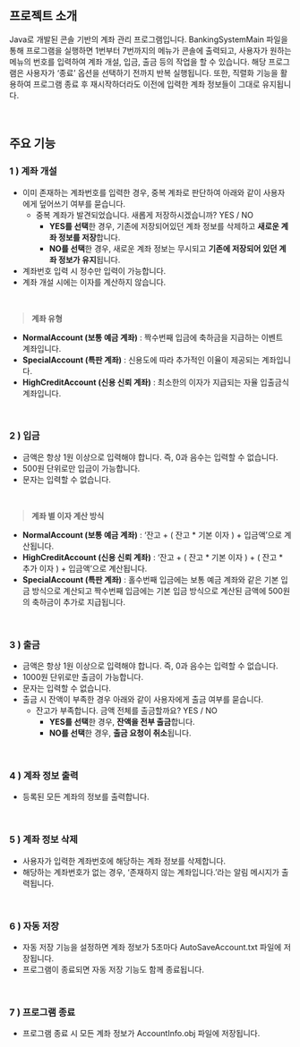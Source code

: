 ## 프로젝트 소개

Java로 개발된 콘솔 기반의 계좌 관리 프로그램입니다. BankingSystemMain 파일을 통해 프로그램을 실행하면 1번부터 7번까지의 메뉴가 콘솔에 출력되고, 사용자가 원하는 메뉴의 번호를 입력하여 계좌 개설, 입금, 출금 등의 작업을 할 수 있습니다. 해당 프로그램은 사용자가 ‘종료’ 옵션을 선택하기 전까지 반복 실행됩니다. 또한, 직렬화 기능을 활용하여 프로그램 종료 후 재시작하더라도 이전에 입력한 계좌 정보들이 그대로 유지됩니다.

<br/>


## 주요 기능

### 1 ) 계좌 개설

<ul>
  <li>
    이미 존재하는 계좌번호를 입력한 경우, 중복 계좌로 판단하여 아래와 같이 사용자에게 덮어쓰기 여부를 묻습니다.
    <ul>
      <li>중복 계좌가 발견되었습니다. 새롭게 저장하시겠습니까? YES / NO
        <ul>
          <li><b>YES를 선택</b>한 경우, 기존에 저장되어있던 계좌 정보를 삭제하고 <b>새로운 계좌 정보를 저장</b>합니다.</li>
          <li><b>NO를 선택</b>한 경우, 새로운 계좌 정보는 무시되고 <b>기존에 저장되어 있던 계좌 정보가 유지</b>됩니다.</li>
        </ul>
      </li>
    </ul>
  </li>
  <li>계좌번호 입력 시 정수만 입력이 가능합니다.</li>
  <li>계좌 개설 시에는 이자를 계산하지 않습니다.</li>
</ul>

<br/>

> <b>계좌 유형</b>

<ul>
  <li><b>NormalAccount (보통 예금 계좌)</b> : 짝수번째 입금에 축하금을 지급하는 이벤트 계좌입니다.</li>
  <li><b>SpecialAccount (특판 계좌)</b> : 신용도에 따라 추가적인 이율이 제공되는 계좌입니다.</li>
  <li><b>HighCreditAccount (신용 신뢰 계좌)</b> : 최소한의 이자가 지급되는 자율 입출금식 계좌입니다.</li>
</ul>

<br/>

### 2 ) 입금

<ul>
  <li>금액은 항상 1원 이상으로 입력해야 합니다. 즉, 0과 음수는 입력할 수 없습니다.</li>
  <li>500원 단위로만 입금이 가능합니다.</li>
  <li>문자는 입력할 수 없습니다.</li>
</ul>

<br/>

> <b>계좌 별 이자 계산 방식</b>

<ul>
  <li><b>NormalAccount (보통 예금 계좌)</b> : ‘잔고 + ( 잔고 * 기본 이자 ) + 입금액’으로 계산됩니다.</li>
  <li><b>HighCreditAccount (신용 신뢰 계좌)</b> : ‘잔고 + ( 잔고 * 기본 이자 ) + ( 잔고 * 추가 이자 ) + 입금액’으로 계산됩니다.</li>
  <li><b>SpecialAccount (특판 계좌)</b> : 홀수번째 입금에는 보통 예금 계좌와 같은 기본 입금 방식으로 계산되고 짝수번째 입금에는 기본 입금 방식으로 계산된 금액에 500원의 축하금이 추가로 지급됩니다.</li>
</ul>

<br/>

### 3 ) 출금

<ul>
  <li>금액은 항상 1원 이상으로 입력해야 합니다. 즉, 0과 음수는 입력할 수 없습니다.</li>
  <li>1000원 단위로만 출금이 가능합니다.</li>
  <li>문자는 입력할 수 없습니다.</li>
  <li>
    출금 시 잔액이 부족한 경우 아래와 같이 사용자에게 출금 여부를 묻습니다.
    <ul>
      <li>
        잔고가 부족합니다. 금액 전체를 출금할까요? YES / NO
        <ul>
          <li><b>YES를 선택</b>한 경우, <b>잔액을 전부 출금</b>합니다.</li>
          <li><b>NO를 선택</b>한 경우, <b>출금 요청이 취소</b>됩니다.</li>
        </ul>
      </li>
    </ul>
  </li>
</ul>

<br/>

### 4 ) 계좌 정보 출력

<ul>
  <li>등록된 모든 계좌의 정보를 출력합니다.</li>
</ul>

<br/>

### 5 ) 계좌 정보 삭제

<ul>
  <li>사용자가 입력한 계좌번호에 해당하는 계좌 정보를 삭제합니다.</li>
  <li>해당하는 계좌번호가 없는 경우, ‘존재하지 않는 계좌입니다.’라는 알림 메시지가 출력됩니다.</li>
</ul>

<br/>

### 6 ) 자동 저장

<ul>
  <li>자동 저장 기능을 설정하면 계좌 정보가 5초마다 AutoSaveAccount.txt 파일에 저장됩니다.</li>
  <li>프로그램이 종료되면 자동 저장 기능도 함께 종료됩니다.</li>
</ul>

<br/>

### 7 ) 프로그램 종료

<ul>
  <li>프로그램 종료 시 모든 계좌 정보가 AccountInfo.obj 파일에 저장됩니다.</li>
</ul>
